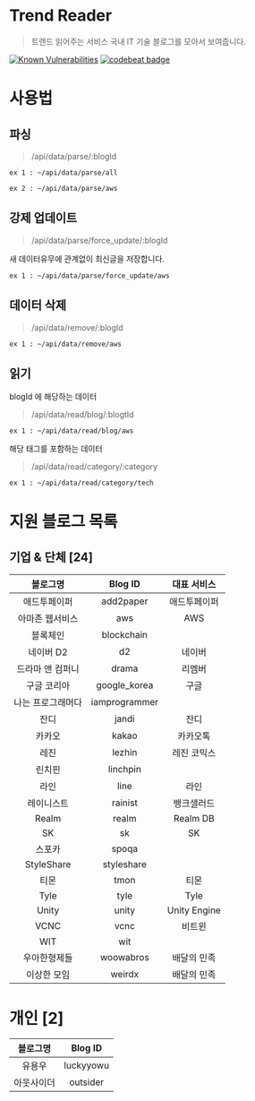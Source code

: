 # Trend Reader

> 트랜드 읽어주는 서비스 국내 IT 기술 블로그를 모아서 보여줍니다.

[![Known Vulnerabilities](https://snyk.io/test/github/duswnd25/trendreader/badge.svg)](https://snyk.io/test/github/duswnd25/trendreader)
[![codebeat badge](https://codebeat.co/badges/5f22107e-09b4-4221-8fa3-fb7f3a4b6b71)](https://codebeat.co/projects/github-com-duswnd25-trendreader-master)

# 사용법

## 파싱

> /api/data/parse/:blogId

```
ex 1 : ~/api/data/parse/all

ex 2 : ~/api/data/parse/aws
```

## 강제 업데이트

> /api/data/parse/force_update/:blogId

새 데이터유무에 관계없이 최신글을 저장합니다.

```
ex 1 : ~/api/data/parse/force_update/aws
```

## 데이터 삭제

> /api/data/remove/:blogId

```
ex 1 : ~/api/data/remove/aws
```

## 읽기

blogId 에 해당하는 데이터
> /api/data/read/blog/:blogtId

```
ex 1 : ~/api/data/read/blog/aws
```

해당 태그를 포함하는 데이터
> /api/data/read/category/:category

```
ex 1 : ~/api/data/read/category/tech
```

# 지원 블로그 목록

## 기업 & 단체 [24]

 |  블로그명  | Blog ID | 대표 서비스 | 
 | :-------: | :----: | :----: | 
 | 애드투페이퍼 | add2paper | 애드투페이퍼 | 
 | 아마존 웹서비스 | aws | AWS | 
 | 블록체인 | blockchain |  | 
 | 네이버 D2 | d2 | 네이버 | 
 | 드라마 앤 컴퍼니 | drama | 리멤버 | 
 | 구글 코리아 | google_korea | 구글 | 
 | 나는 프로그래머다 | iamprogrammer |  | 
 | 잔디 | jandi | 잔디 | 
 | 카카오 | kakao | 카카오톡 | 
 | 레진 | lezhin | 레진 코믹스 | 
 | 린치핀 | linchpin |  | 
 | 라인 | line | 라인 | 
 | 레이니스트 | rainist | 뱅크샐러드 | 
 | Realm | realm | Realm DB | 
 | SK | sk | SK | 
 | 스포카 | spoqa |  | 
 | StyleShare | styleshare |  | 
 | 티몬 | tmon | 티몬 | 
 | Tyle | tyle | Tyle | 
 | Unity | unity | Unity Engine | 
 | VCNC | vcnc | 비트윈 | 
 | WIT | wit |  | 
 | 우아한형제들 | woowabros | 배달의 민족 | 
 | 이상한 모임 | weirdx | 배달의 민족 | 

# 개인 [2]

 |  블로그명  | Blog ID | 
 | :-------: | :----: | 
 | 유용우 | luckyyowu | 
 | 아웃사이더 | outsider | R